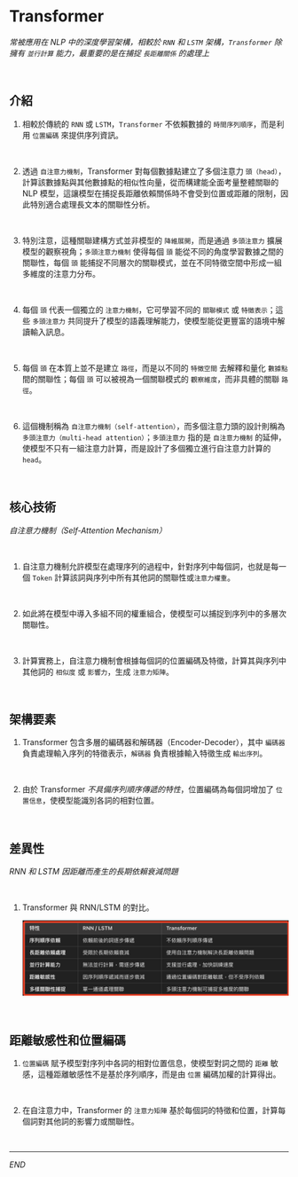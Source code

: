 # Transformer

_常被應用在 NLP 中的深度學習架構，相較於 `RNN` 和 `LSTM` 架構，`Transformer` 除擁有 `並行計算` 能力，最重要的是在捕捉 `長距離關係` 的處理上_

<br>

## 介紹

1. 相較於傳統的 `RNN` 或 `LSTM`，`Transformer` 不依賴數據的 `時間序列順序`，而是利用 `位置編碼` 來提供序列資訊。

<br>

2. 透過 `自注意力機制`，Transformer 對每個數據點建立了多個注意力 `頭（head）`，計算該數據點與其他數據點的相似性向量，從而構建能全面考量整體關聯的 NLP 模型，這讓模型在捕捉長距離依賴關係時不會受到位置或距離的限制，因此特別適合處理長文本的關聯性分析。

<br>

3. 特別注意，這種關聯建構方式並非模型的 `降維展開`，而是通過 `多頭注意力` 擴展模型的觀察視角；`多頭注意力機制` 使得每個 `頭` 能從不同的角度學習數據之間的關聯性，每個 `頭` 能捕捉不同層次的關聯模式，並在不同特徵空間中形成一組多維度的注意力分布。

<br>

4. 每個 `頭` 代表一個獨立的 `注意力機制`，它可學習不同的 `關聯模式` 或 `特徵表示`；這些 `多頭注意力` 共同提升了模型的語義理解能力，使模型能從更豐富的語境中解讀輸入訊息。

<br>

5. 每個 `頭` 在本質上並不是建立 `路徑`，而是以不同的 `特徵空間` 去解釋和量化 `數據點` 間的關聯性；每個 `頭` 可以被視為一個關聯模式的 `觀察維度`，而非具體的關聯 `路徑`。

<br>

6. 這個機制稱為 `自注意力機制（self-attention）`，而多個注意力頭的設計則稱為 `多頭注意力（multi-head attention）`；`多頭注意力` 指的是 `自注意力機制` 的延伸，使模型不只有一組注意力計算，而是設計了多個獨立進行自注意力計算的 `head`。

<br>

## 核心技術

_自注意力機制（Self-Attention Mechanism）_

<br>

1. 自注意力機制允許模型在處理序列的過程中，針對序列中每個詞，也就是每一個 `Token`  計算該詞與序列中所有其他詞的關聯性或`注意力權重`。

<br>

2. 如此將在模型中導入多組不同的權重組合，使模型可以捕捉到序列中的多層次關聯性。

<br>

3. 計算實務上，自注意力機制會根據每個詞的位置編碼及特徵，計算其與序列中其他詞的 `相似度` 或 `影響力`，生成 `注意力矩陣`。

<br>

## 架構要素

1. Transformer 包含多層的編碼器和解碼器（Encoder-Decoder），其中 `編碼器` 負責處理輸入序列的特徵表示，`解碼器` 負責根據輸入特徵生成 `輸出序列`。

<br>

2. 由於 Transformer _不具備序列順序傳遞的特性_，位置編碼為每個詞增加了 `位置信息`，使模型能識別各詞的相對位置。

<br>

## 差異性

_RNN 和 LSTM 因距離而產生的長期依賴衰減問題_

<br>

1. Transformer 與 RNN/LSTM 的對比。

    ![](images/img_01.png)

<br>

## 距離敏感性和位置編碼

1. `位置編碼` 賦予模型對序列中各詞的相對位置信息，使模型對詞之間的 `距離` 敏感，這種距離敏感性不是基於序列順序，而是由 `位置` 編碼加權的計算得出。

<br>

2. 在自注意力中，Transformer 的 `注意力矩陣` 基於每個詞的特徵和位置，計算每個詞對其他詞的影響力或關聯性。

<br>

___

_END_